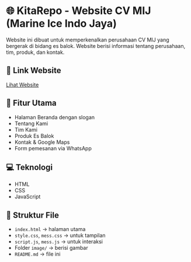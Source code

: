 # 🌐 KitaRepo - Website CV MIJ (Marine Ice Indo Jaya)

Website ini dibuat untuk memperkenalkan perusahaan CV MIJ yang bergerak di bidang es balok. Website berisi informasi tentang perusahaan, tim, produk, dan kontak.

## 🔗 Link Website
[Lihat Website](https://ysmndiyah.github.io/KitaRepo/)

## 🧩 Fitur Utama
- Halaman Beranda dengan slogan
- Tentang Kami
- Tim Kami
- Produk Es Balok
- Kontak & Google Maps
- Form pemesanan via WhatsApp

## 💻 Teknologi
- HTML
- CSS
- JavaScript

## 📁 Struktur File
- `index.html` → halaman utama
- `style.css`, `mess.css` → untuk tampilan
- `script.js`, `mess.js` → untuk interaksi
- Folder `image/` → berisi gambar
- `README.md` → file ini

